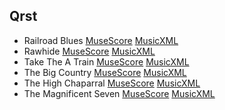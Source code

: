 ## Qrst

- Railroad Blues [MuseScore](./railroad_blues.mscz) [MusicXML](./railroad_blues.mxl)
- Rawhide [MuseScore](./rawhide.mscz) [MusicXML](./rawhide.mxl)
- Take The A Train [MuseScore](./take_the_a_train.mscz) [MusicXML](./take_the_a_train.mxl)
- The Big Country [MuseScore](./the_big_country.mscz) [MusicXML](./the_big_country.mxl)
- The High Chaparral [MuseScore](./the_high_chaparral.mscz) [MusicXML](./the_high_chaparral.mxl)
- The Magnificent Seven [MuseScore](./the_magnificent_seven.mscz) [MusicXML](./the_magnificent_seven.mxl)
